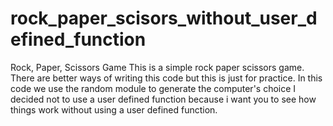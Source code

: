 # rock_paper_scisors_without_user_defined_function
Rock, Paper, Scissors Game  This is a simple rock paper scissors game. There are better ways of writing this code but this is just for practice. In this code we use the random module to generate the computer's choice I decided not to use a user defined function because i want you to see how things work without using a user defined function.
